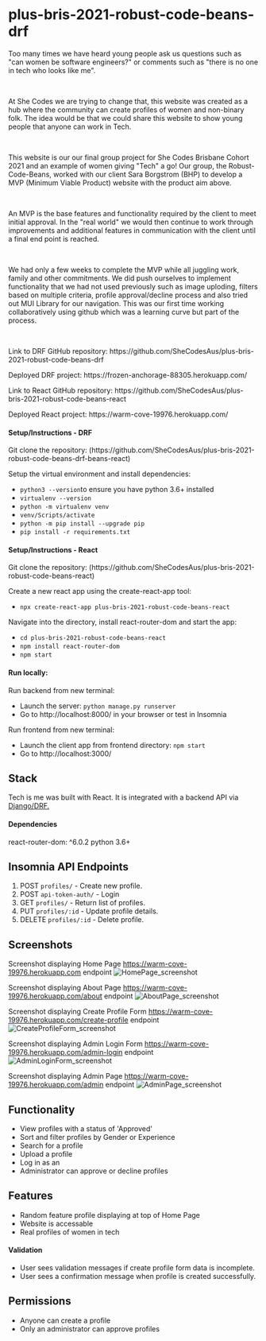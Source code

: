 <h1>plus-bris-2021-robust-code-beans-drf</h1>

<p>Too many times we have heard young people ask us questions such as "can women be software engineers?" or comments such as "there is no one in tech who looks like me".</p>
<br>
<p>At She Codes we are trying to change that, this website was created as a hub where the community can create profiles of women and non-binary folk. The idea would be that we could share this website to show young people that anyone can work in Tech.</p>
<br>
<p>This website is our our final group project for She Codes Brisbane Cohort 2021 and an example of women giving "Tech" a go! Our group, the Robust-Code-Beans, worked with our client Sara Borgstrom (BHP) to develop a MVP (Minimum Viable Product) website with the product aim above.</p>
<br>
<p>An MVP is the base features and functionality required by the client to meet initial approval. In the "real world" we would then continue to work through improvements and additional features in communication with the client until a final end point is reached.</p>
<br>
<p>We had only a few weeks to complete the MVP while all juggling work, family and other commitments. We did push ourselves to implement functionality that we had not used previously such as image uploding, filters based on multiple criteria, profile approval/decline process and also tried out MUI Library for our navigation. This was our first time working collaboratively using github which was a learning curve but part of the process.</p>
<br>

<p>Link to DRF GitHub repository: https://github.com/SheCodesAus/plus-bris-2021-robust-code-beans-drf</p>

<p>Deployed DRF project: https://frozen-anchorage-88305.herokuapp.com/</p>

<p>Link to React GitHub repository: https://github.com/SheCodesAus/plus-bris-2021-robust-code-beans-react</p>

<p>Deployed React project: https://warm-cove-19976.herokuapp.com/</p>

<h4>Setup/Instructions - DRF</h4>

<p>Git clone the repository: (https://github.com/SheCodesAus/plus-bris-2021-robust-code-beans-drf-beans-react)</p>

<p>Setup the virtual environment and install dependencies:</p>
    <ul>
        <li><code>python3 --version</code>to ensure you have python 3.6+ installed</li>
        <li><code>virtualenv --version</code></li>
        <li><code>python -m virtualenv venv</code></li>
        <li><code>venv/Scripts/activate</code></li>
        <li><code>python -m pip install --upgrade pip</code></li>
        <li><code>pip install -r requirements.txt</code></li>
    </ul>

<h4>Setup/Instructions - React</h4>

<p>Git clone the repository: (https://github.com/SheCodesAus/plus-bris-2021-robust-code-beans-react)</p>

<p>Create a new react app using the create-react-app tool:</p>
    <ul>
        <li><code>npx create-react-app plus-bris-2021-robust-code-beans-react</code></li>
    </ul>
<p>Navigate into the directory, install react-router-dom and start the app:</p>
    <ul>
        <li><code>cd plus-bris-2021-robust-code-beans-react</code></li>
        <li><code>npm install react-router-dom</code></li>
        <li><code>npm start</code></li>
    </ul>

<h4>Run locally:</h4>
<p>Run backend from new terminal:</p>
<ul>
<li>Launch the server: <code>python manage.py runserver</code></li>
<li>Go to http://localhost:8000/ in your browser or test in Insomnia</li>
    </ul>

<p>Run frontend from new terminal:</p>
    <ul>
<li>Launch the client app from frontend directory: <code>npm start</code></li>
<li>Go to http://localhost:3000/</li>
</ul>

<h2>Stack</h2>
<p>Tech is me was built with React. It is integrated with a backend API via<a href="https://github.com/SheCodesAus/plus-bris-2021-robust-code-beans-drf"> Django/DRF.</a>

<h4>Dependencies</h4>
react-router-dom: ^6.0.2
python 3.6+

<h2>Insomnia API Endpoints</h2>
<ol>
    <li>POST <code>profiles/</code> - Create new profile.</li>
    <li>POST <code>api-token-auth/</code> - Login</li>
    <li>GET <code>profiles/</code> - Return list of profiles.</li>
    <li>PUT <code>profiles/:id</code> - Update profile details.</li>
    <li>DELETE <code>profiles/:id</code> - Delete profile.</li>
</ol>

<h2>Screenshots</h2>

Screenshot displaying Home Page https://warm-cove-19976.herokuapp.com endpoint
![HomePage_screenshot](screenshots/HomePage.png "Screenshot showing Home Page")

Screenshot displaying About Page https://warm-cove-19976.herokuapp.com/about endpoint
![AboutPage_screenshot](screenshots/AboutPage.png "Screenshot showing About Page")

Screenshot displaying Create Profile Form https://warm-cove-19976.herokuapp.com/create-profile endpoint
![CreateProfileForm_screenshot](screenshots/CreateProfileForm.png "Screenshot showing Create Profile Form")

Screenshot displaying Admin Login Form https://warm-cove-19976.herokuapp.com/admin-login endpoint
![AdminLoginForm_screenshot](screenshots/AdminLogin.png "Screenshot showing Admin Login Form")

Screenshot displaying Admin Page https://warm-cove-19976.herokuapp.com/admin endpoint
![AdminPage_screenshot](screenshots/AdminPage.png "Screenshot showing Admin Page")

<h2>Functionality</h2>
<ul>
    <li>View profiles with a status of 'Approved'</li>
    <li>Sort and filter profiles by Gender or Experience</li>
    <li>Search for a profile</li>
    <li>Upload a profile</li>
    <li>Log in as an </li>
    <li>Administrator can approve or decline profiles</li>
</ul>

<h2>Features</h2>
<ul>
  <li>Random feature profile displaying at top of Home Page</li>
  <li>Website is accessable</li>
  <li>Real profiles of women in tech</li>
</ul>

<h4>Validation</h4>
<ul>
    <li>User sees validation messages if create profile form data is incomplete.</li>
    <li>User sees a confirmation message when profile is created successfully.</li>
</ul>

<h2>Permissions</h2>

<ul>
    <li>Anyone can create a profile</li>
    <li>Only an administrator can approve profiles</li>
    </ul>